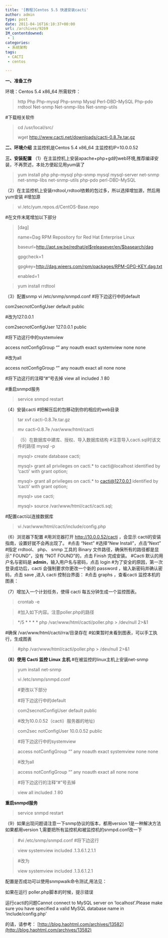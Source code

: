 ```yaml
---
title: '[教程]Centos 5.5 快速安装cacti'
author: admin
type: post
date: 2011-04-16T16:10:37+00:00
url: /archives/9269
IM_contentdowned:
 - 1
categories:
 - 系统架构
tags:
 - CACTI
 - centos

---
```

**一、准备工作**

环境：Centos 5.4 x86_64
所需软件：

> http
> Php
> Php-mysql
> Php-snmp
> Mysql
> Perl-DBD-MySQL
> Php-pdo
> rrdtool
> Net-snmp
> Net-snmp-libs
> Net-snmp-utils

#下载相关软件

> cd /usr/local/src/
>
> wget http://www.cacti.net/downloads/cacti-0.8.7e.tar.gz

**二、环境介绍**
主监控机是Centos 5.4 x86_64
主监控机IP=10.0.0.52

**三、安装配置**
（1）在主监控机上安装apache+php+gd的web环境,推荐编译安装，不再赘述，本处方便起见用yum装了

> yum install php php-mysql php-snmp mysql mysql-server net-snmp net-snmp-libs net-snmp-utils php-pdo perl-DBD-MySQL

（2）在主监控机上安装rrdtool,rrdtool依赖的包过多，所以选择增加源，然后用yum安装
#增加源

> vi /etc/yum.repos.d/CentOS-Base.repo

#在文件末尾增加以下部分

> [dag]
>
> name=Dag RPM Repository for Red Hat Enterprise Linux
>
> baseurl=http://apt.sw.be/redhat/el$releasever/en/$basearch/dag
>
> gpgcheck=1
>
> gpgkey=http://dag.wieers.com/rpm/packages/RPM-GPG-KEY.dag.txt
>
> enabled=1

> yum install rrdtool

（3）配置snmp
vi /etc/snmp/snmpd.conf
#将下边这行中的default

com2secnotConfigUser default public


#改为127.0.0.1

com2secnotConfigUser 127.0.0.1 public


#将下边这行中的systemview

access notConfigGroup “” any noauth exact systemview none none

#改为all

access notConfigGroup “” any noauth exact all none none


#将下边这行的注释“#”号去掉
view all included .1 80

#重启snmpd服务

> service snmpd restart

（4）安装cacti
#把解压后的包移动到你的相应的web目录

> tar xvf cacti-0.8.7e.tar.gz
>
> mv cacti-0.8.7e /var/www/html/cacti

> （5）在数据库中建库、授权、导入数据库结构
> #注意导入cacti.sql时该文件的路径
> mysql -p

> mysql> create database cacti;
>
> mysql> grant all privileges on cacti.* to cacti@localhost identified by ‘cacti’ with grant option;
>
> mysql> grant all privileges on cacti.* to cacti@127.0.0.1 identified by ‘cacti’ with grant option;
>
> mysql> use cacti;
>
> mysql> source /var/www/html/cacti/cacti.sql;

#配置cacti以连接数据库

> vi /var/www/html/cacti/include/config.php

（6）浏览器下配置
#用浏览器打开 http://10.0.0.52/cacti ，会显示 cacti的安装指南，设置好就不会再出现了。
#点击 “Next”
#选择“New Install”，点击“Next”
#指定 rrdtool、 php、 snmp 工具的 Binary 文件路径，确保所有的路径都是显示“ FOUND”，没有 “NOT FOUND”的，点击 Finish 完成安装。
#Cacti 默认的用户名与密码是 **admin**，输入用户名与密码，点击 login
#为了安全的原因，第一次登录成功后，cacti 会强制要求你更改一个新的 password ，输入新密码并确认密码，点击 save ,进入 cacti 控制台界面：
#点击 graphs ，查看cacti 监控本机的图表：

（7）增加入一个计划任务，使得 cacti 每五分钟生成一个监控图表。

> crontab -e

> #加入如下内容。注意poller.php的路径

> */5 * * * * php /var/www/html/cacti/poller.php > /dev/null 2>&1

#确保 /var/www/html/cacti/rra/目录存在
#如果暂时未看到图表，可以手工执行，生成图表

> #php /var/www/html/cacti/poller.php > /dev/null 2>&1

**（8）使用 Cacti 监控 Linux 主机**
#在被监控的linux主机上安装net-snmp

> yum install net-snmp
>
> vi /etc/snmp/snmpd.conf

> #更改以下部分
>
> #将下边这行中的default
>
>

>

> com2secnotConfigUser default public
>

>

>
> #改为10.0.0.52（cacti）服务器的地址)
>
>

>

> com2sec notConfigUser 10.0.0.52 public
>

>

>
> #将下边这行中的systemview
>
>

>

> access notConfigGroup “” any noauth exact systemview none none
>

>

>
> #改为all
>
>

>

> access notConfigGroup “” any noauth exact all none none
>

>

>
> #将下边这行的注释“#”号去掉
>
>

>

> view all included .1 80
>

>

**重启snmpd服务**

> service snmpd restart

（9）如果出现问题请注意一下snmp协议的版本，都用version 1是一种解决方法
如果都用version 1,需要把所有监控机和被监控机的snmpd.conf改一下

> #vi /etc/snmp/snmpd.conf
> #将下边这行
>
>

>

> view systemview included .1.3.6.1.2.1.1
>

>

>
> #改为
>
> view systemview included .1.3.6.1.2.1

配置是否成功可以使用snmpwalk命令测试,用法见：

如果在运行 poller.php脚本的时候，提示错误

运行cacti的问题Cannot connect to MySQL server on ‘localhost’.Please make sure you have specified a valid MySQL database name in ‘include/config.php’

的请，请参考： [http://blog.haohtml.com/archives/13582](http://blog.haohtml.com/archives/13582)